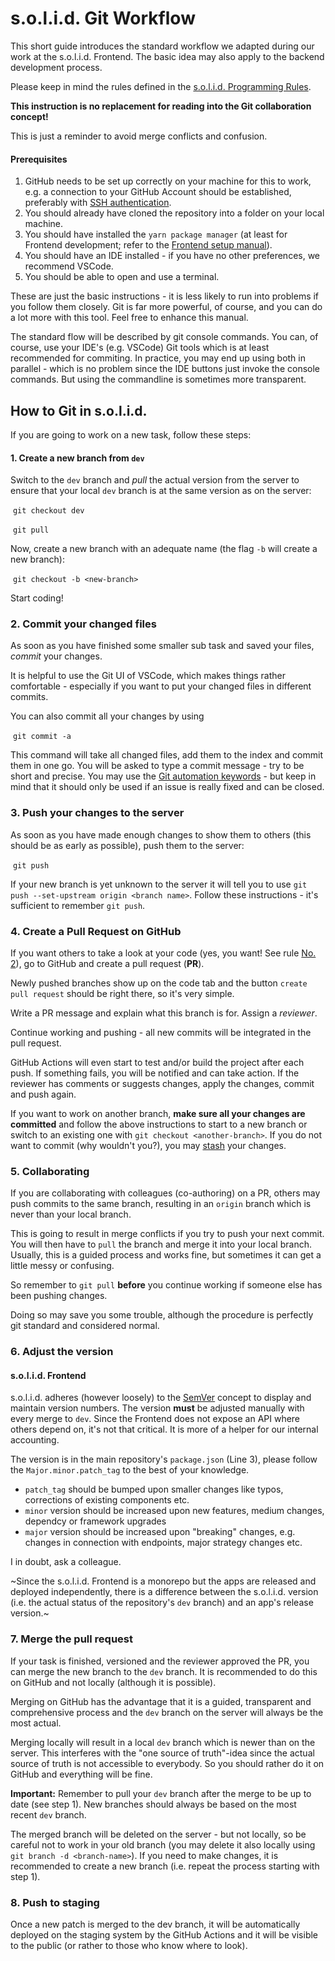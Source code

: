 # s.o.l.i.d. Git Workflow

This short guide introduces the standard workflow we adapted during our work at the s.o.l.i.d. Frontend. The basic idea may also apply to the backend development process.

Please keep in mind the rules defined in the [s.o.l.i.d. Programming Rules](solid-coding-rules.md).

**This instruction is no replacement for reading into the Git collaboration concept!** 

This is just a reminder to avoid merge conflicts and confusion.

#### Prerequisites

1. GitHub needs to be set up correctly on your machine for this to work, e.g. a connection to your GitHub Account should be established, preferably with [SSH authentication](https://docs.github.com/en/authentication/connecting-to-github-with-ssh).
2. You should already have cloned the repository into a folder on your local machine. 
3. You should have installed the `yarn package manager` (at least for Frontend development; refer to the [Frontend setup manual](solid-frontend_de.md)).
4. You should have an IDE installed - if you have no other preferences, we recommend VSCode.
5. You should be able to open and use a terminal.

These are just the basic instructions - it is less likely to run into problems if you follow them closely. Git is far more powerful, of course, and you can do a lot more with this tool. Feel free to enhance this manual.

The standard flow will be described by git console commands. You can, of course, use your IDE's (e.g. VSCode) Git tools which is at least recommended for commiting. In practice, you may end up using both in parallel - which is no problem since the IDE buttons just invoke the console commands. But using the commandline is sometimes more transparent.

## How to Git in s.o.l.i.d.

If you are going to work on a new task, follow these steps:

#### 1. Create a new branch from `dev`

Switch to the `dev` branch and _pull_ the actual version from the server to ensure that your local `dev` branch is at the same version as on the server:

​	```git checkout dev```

​	```git pull```

Now, create a new branch with an adequate name (the flag `-b` will create a new branch):

​	```git checkout -b <new-branch>```

Start coding! 

### 2. Commit your changed files

As soon as you have finished some smaller sub task and saved your files, _commit_ your changes.

It is helpful to use the Git UI of VSCode, which makes things rather comfortable - especially if you want to put your changed files in different commits.

You can also commit all your changes by using

​	```git commit -a ```

This command will take all changed files, add them to the index and commit them in one go. You will be asked to type a commit message - try to be short and precise. You may use  the [Git automation keywords](https://docs.github.com/en/issues/tracking-your-work-with-issues/linking-a-pull-request-to-an-issue#linking-a-pull-request-to-an-issue-using-a-keyword) - but keep in mind that it should only be used if an issue is really fixed and can be closed.

### 3. Push your changes to the server

As soon as you have made enough changes to show them to others (this should be as early as possible), push them to the server:

​	`git push`

If your new branch is yet unknown to the server it will tell you to use `git push --set-upstream origin <branch name>`. Follow these instructions - it's sufficient to remember `git push`.

### 4. Create a Pull Request on GitHub

If you want others to take a look at your code (yes, you want! See rule [No. 2](solid-coding-rules.md)), go to GitHub and create a pull request (**PR**). 

Newly pushed branches show up on the code tab and the button `create pull request` should be right there, so it's very simple.

Write a PR message and explain what this branch is for. Assign a _reviewer_.

Continue working and pushing - all new commits will be integrated in the pull request. 

GitHub Actions will even start to test and/or build the project after each push. If something fails, you will be notified and can take action. If the reviewer has comments or suggests changes, apply the changes, commit and push again.

If you want to work on another branch, **make sure all your changes are committed** and follow the above instructions to start to a new branch or switch to an existing one with `git checkout <another-branch>`. If you do not want to commit (why wouldn't you?), you may [stash](https://www.git-scm.com/docs/git-stash) your changes.

### 5. Collaborating

If you are collaborating with colleagues (co-authoring) on a PR, others may push commits to the same branch, resulting in an `origin` branch which is never than your local branch. 

This is going to result in merge conflicts if you try to push your next commit. You will then have to `pull` the branch and merge it into your local branch. Usually, this is a guided process and works fine, but sometimes it can get a little messy or confusing. 

So remember to `git pull` **before** you continue working if someone else has been pushing changes.

Doing so may save you some trouble, although the procedure is perfectly git standard and considered normal.

### 6. Adjust the version

#### s.o.l.i.d. Frontend

s.o.l.i.d. adheres (however loosely) to the [SemVer](https://semver.org/) concept to display and maintain version numbers. The version **must** be adjusted manually with every merge to `dev`. Since the Frontend does not expose an API where others depend on, it's not that critical. It is more of a helper for our internal accounting.

The version is in the main repository's `package.json` (Line 3), please follow the `Major.minor.patch_tag` to the best of your knowledge.
- `patch_tag` should be bumped upon smaller changes like typos, corrections of existing components etc.
- `minor` version should be increased upon new features, medium changes, dependcy or framework upgrades
- `major` version should be increased upon "breaking" changes, e.g. changes in connection with endpoints, major strategy changes etc.

I in doubt, ask a colleague.

~Since the s.o.l.i.d. Frontend is a monorepo but the apps are released and deployed independently, there is a difference between the s.o.l.i.d. version (i.e. the actual status of the repository's `dev` branch) and an app's release version.~ 

### 7. Merge the pull request

If your task is finished, versioned and the reviewer approved the PR, you can merge the new branch to the `dev` branch. It is recommended to do this on GitHub and not locally (although it is possible).

Merging on GitHub has the advantage that it is a guided, transparent and comprehensive process and the `dev` branch on the server will always be the most actual.

Merging locally will result in a local `dev` branch which is newer than on the server. This interferes with the "one source of truth"-idea since the actual source of truth is not accessible to everybody. So you should rather do it on GitHub and everything will be fine.

**Important:** Remember to pull your `dev` branch after the merge to be up to date (see step 1). New branches should always be based on the most recent `dev` branch.

The merged branch will be deleted on the server - but not locally, so be careful not to work in your old branch (you may delete it also locally using `git branch -d <branch-name>`). If you need to make changes, it is recommended to create a new branch (i.e. repeat the process starting with step 1).

### 8. Push to staging

Once a new patch is merged to the dev branch, it will be automatically deployed on the staging system by the GitHub Actions and it will be visible to the public (or rather to those who know where to look).


